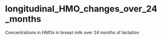 # longitudinal_HMO_changes_over_24_months
Concentrations in HMOs in breast milk over 24 months of lactation
